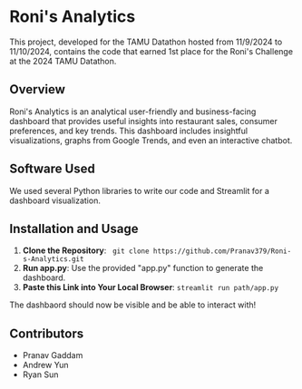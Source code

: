 # Roni's Analytics
This project, developed for the TAMU Datathon hosted from 11/9/2024 to 11/10/2024, contains the code that earned 1st place for the Roni's Challenge at the 2024 TAMU Datathon.

## Overview
Roni's Analytics is an analytical user-friendly and business-facing dashboard that provides useful insights into restaurant sales, consumer preferences, and key trends. This dashboard includes insightful visualizations, graphs from Google Trends, and even an interactive chatbot.

## Software Used
We used several Python libraries to write our code and Streamlit for a dashboard visualization.

## Installation and Usage
1. **Clone the Repository**: ``` git clone https://github.com/Pranav379/Roni-s-Analytics.git```
2. **Run app.py**: Use the provided "app.py" function to generate the dashboard.
3. **Paste this Link into Your Local Browser**: ``` streamlit run path/app.py ```

The dashbaord should now be visible and be able to interact with!

## Contributors
- Pranav Gaddam
- Andrew Yun
- Ryan Sun



